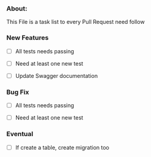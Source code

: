 ### About:
This File is a task list to every Pull Request need follow 

### New Features 
- [ ] All tests needs passing
- [ ] Need at least one new test
- [ ] Update Swagger documentation


### Bug Fix 
- [ ] All tests needs passing
- [ ] Need at least one new test


### Eventual
- [ ] If create a table, create migration too
 
